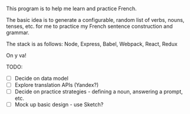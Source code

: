 This program is to help me learn and practice French.

The basic idea is to generate a configurable, random list of verbs, nouns, tenses, etc. for me to practice my French sentence construction and grammar.

The stack is as follows:
Node, Express, Babel, Webpack, React, Redux

On y va!

TODO:
- [ ] Decide on data model
- [ ] Explore translation APIs (Yandex?)
- [ ] Decide on practice strategies - defining a noun, answering a prompt, etc.
- [ ] Mock up basic design - use Sketch?
